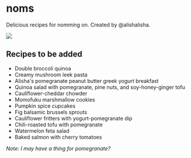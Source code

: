 # noms
Delicious recipes for nomming on. Created by @alishalisha.

![](http://i.imgur.com/fG5uAzD.png)

## Recipes to be added
* Double broccoli quinoa
* Creamy mushroom leek pasta
* Alisha's pomegranate peanut butter greek yogurt breakfast
* Quinoa salad with pomegranate, pine nuts, and soy-honey-ginger tofu
* Cauliflower-cheddar chowder
* Momofuku marshmallow cookies
* Pumpkin spice cupcakes
* Fig balsamic brussels sprouts
* Cauliflower fritters with yogurt-pomegranate dip
* Chili-roasted tofu with pomegranate
* Watermelon feta salad
* Baked salmon with cherry tomatoes

_Note: I may have a thing for pomegranate?_


